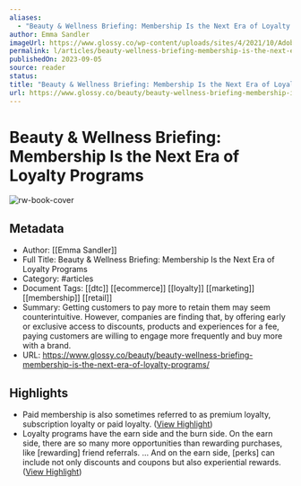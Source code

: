 ```yaml
---
aliases:
  - "Beauty & Wellness Briefing: Membership Is the Next Era of Loyalty Programs"
author: Emma Sandler
imageUrl: https://www.glossy.co/wp-content/uploads/sites/4/2021/10/AdobeStock_237260320.jpeg
permalink: l/articles/beauty-wellness-briefing-membership-is-the-next-era-of-loyalty-programs
publishedOn: 2023-09-05
source: reader
status: 
title: "Beauty & Wellness Briefing: Membership Is the Next Era of Loyalty Programs"
url: https://www.glossy.co/beauty/beauty-wellness-briefing-membership-is-the-next-era-of-loyalty-programs/
---
```

# Beauty & Wellness Briefing: Membership Is the Next Era of Loyalty Programs

![rw-book-cover](https://www.glossy.co/wp-content/uploads/sites/4/2021/10/AdobeStock_237260320.jpeg)

## Metadata

- Author: [[Emma Sandler]]
- Full Title: Beauty & Wellness Briefing: Membership Is the Next Era of Loyalty Programs
- Category: #articles
- Document Tags: [[dtc]] [[ecommerce]] [[loyalty]] [[marketing]] [[membership]] [[retail]]
- Summary: Getting customers to pay more to retain them may seem counterintuitive. However, companies are finding that, by offering early or exclusive access to discounts, products and experiences for a fee, paying customers are willing to engage more frequently and buy more with a brand.
- URL: https://www.glossy.co/beauty/beauty-wellness-briefing-membership-is-the-next-era-of-loyalty-programs/

## Highlights

- Paid membership is also sometimes referred to as premium loyalty, subscription loyalty or paid loyalty. ([View Highlight](https://read.readwise.io/read/01hj947rm9rm4fzh54vtye8k36))
- Loyalty programs have the earn side and the burn side. On the earn side, there are so many more opportunities than rewarding purchases, like [rewarding] friend referrals. … And on the earn side, [perks] can include not only discounts and coupons but also experiential rewards. ([View Highlight](https://read.readwise.io/read/01hj94bfmcbsdf0g4947ks92bg))
